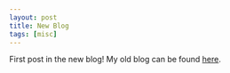 ```yaml
---
layout: post
title: New Blog
tags: [misc]
---
```


First post in the new blog! My old blog can be found [here](https://sirarsalih.com/).
